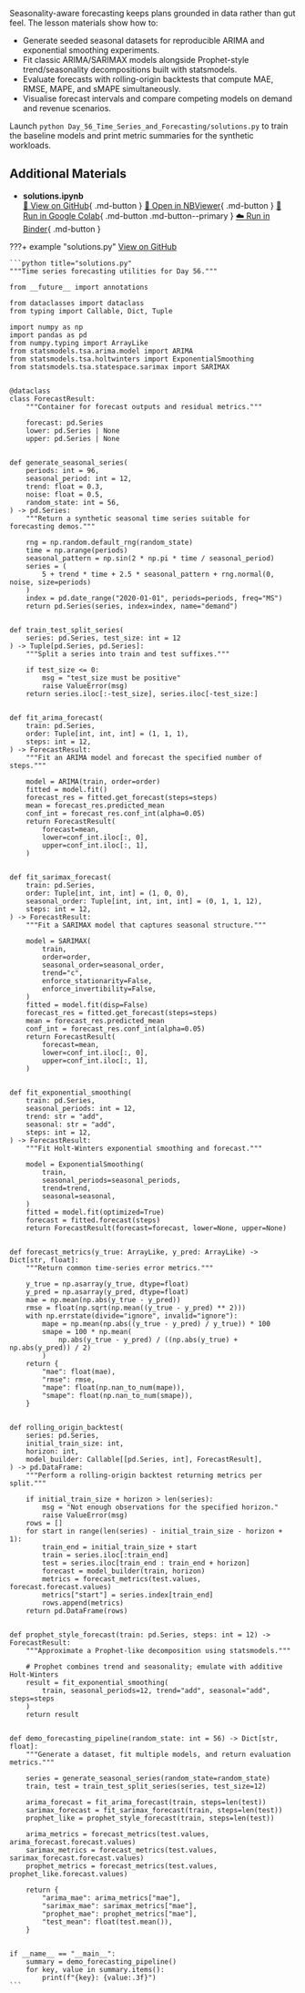 Seasonality-aware forecasting keeps plans grounded in data rather than gut feel. The lesson materials show
how to:

- Generate seeded seasonal datasets for reproducible ARIMA and exponential smoothing experiments.
- Fit classic ARIMA/SARIMAX models alongside Prophet-style trend/seasonality decompositions built with statsmodels.
- Evaluate forecasts with rolling-origin backtests that compute MAE, RMSE, MAPE, and sMAPE simultaneously.
- Visualise forecast intervals and compare competing models on demand and revenue scenarios.

Launch `python Day_56_Time_Series_and_Forecasting/solutions.py` to train the baseline models and print
metric summaries for the synthetic workloads.

## Additional Materials

- **solutions.ipynb**  
  [📁 View on GitHub](https://github.com/saint2706/Coding-For-MBA/blob/main/Day_56_Time_Series_and_Forecasting/solutions.ipynb){ .md-button } 
  [📓 Open in NBViewer](https://nbviewer.org/github/saint2706/Coding-For-MBA/blob/main/Day_56_Time_Series_and_Forecasting/solutions.ipynb){ .md-button } 
  [🚀 Run in Google Colab](https://colab.research.google.com/github/saint2706/Coding-For-MBA/blob/main/Day_56_Time_Series_and_Forecasting/solutions.ipynb){ .md-button .md-button--primary } 
  [☁️ Run in Binder](https://mybinder.org/v2/gh/saint2706/Coding-For-MBA/main?filepath=Day_56_Time_Series_and_Forecasting/solutions.ipynb){ .md-button }

???+ example "solutions.py"
    [View on GitHub](https://github.com/saint2706/Coding-For-MBA/blob/main/Day_56_Time_Series_and_Forecasting/solutions.py)

    ```python title="solutions.py"
    """Time series forecasting utilities for Day 56."""

    from __future__ import annotations

    from dataclasses import dataclass
    from typing import Callable, Dict, Tuple

    import numpy as np
    import pandas as pd
    from numpy.typing import ArrayLike
    from statsmodels.tsa.arima.model import ARIMA
    from statsmodels.tsa.holtwinters import ExponentialSmoothing
    from statsmodels.tsa.statespace.sarimax import SARIMAX


    @dataclass
    class ForecastResult:
        """Container for forecast outputs and residual metrics."""

        forecast: pd.Series
        lower: pd.Series | None
        upper: pd.Series | None


    def generate_seasonal_series(
        periods: int = 96,
        seasonal_period: int = 12,
        trend: float = 0.3,
        noise: float = 0.5,
        random_state: int = 56,
    ) -> pd.Series:
        """Return a synthetic seasonal time series suitable for forecasting demos."""

        rng = np.random.default_rng(random_state)
        time = np.arange(periods)
        seasonal_pattern = np.sin(2 * np.pi * time / seasonal_period)
        series = (
            5 + trend * time + 2.5 * seasonal_pattern + rng.normal(0, noise, size=periods)
        )
        index = pd.date_range("2020-01-01", periods=periods, freq="MS")
        return pd.Series(series, index=index, name="demand")


    def train_test_split_series(
        series: pd.Series, test_size: int = 12
    ) -> Tuple[pd.Series, pd.Series]:
        """Split a series into train and test suffixes."""

        if test_size <= 0:
            msg = "test_size must be positive"
            raise ValueError(msg)
        return series.iloc[:-test_size], series.iloc[-test_size:]


    def fit_arima_forecast(
        train: pd.Series,
        order: Tuple[int, int, int] = (1, 1, 1),
        steps: int = 12,
    ) -> ForecastResult:
        """Fit an ARIMA model and forecast the specified number of steps."""

        model = ARIMA(train, order=order)
        fitted = model.fit()
        forecast_res = fitted.get_forecast(steps=steps)
        mean = forecast_res.predicted_mean
        conf_int = forecast_res.conf_int(alpha=0.05)
        return ForecastResult(
            forecast=mean,
            lower=conf_int.iloc[:, 0],
            upper=conf_int.iloc[:, 1],
        )


    def fit_sarimax_forecast(
        train: pd.Series,
        order: Tuple[int, int, int] = (1, 0, 0),
        seasonal_order: Tuple[int, int, int, int] = (0, 1, 1, 12),
        steps: int = 12,
    ) -> ForecastResult:
        """Fit a SARIMAX model that captures seasonal structure."""

        model = SARIMAX(
            train,
            order=order,
            seasonal_order=seasonal_order,
            trend="c",
            enforce_stationarity=False,
            enforce_invertibility=False,
        )
        fitted = model.fit(disp=False)
        forecast_res = fitted.get_forecast(steps=steps)
        mean = forecast_res.predicted_mean
        conf_int = forecast_res.conf_int(alpha=0.05)
        return ForecastResult(
            forecast=mean,
            lower=conf_int.iloc[:, 0],
            upper=conf_int.iloc[:, 1],
        )


    def fit_exponential_smoothing(
        train: pd.Series,
        seasonal_periods: int = 12,
        trend: str = "add",
        seasonal: str = "add",
        steps: int = 12,
    ) -> ForecastResult:
        """Fit Holt-Winters exponential smoothing and forecast."""

        model = ExponentialSmoothing(
            train,
            seasonal_periods=seasonal_periods,
            trend=trend,
            seasonal=seasonal,
        )
        fitted = model.fit(optimized=True)
        forecast = fitted.forecast(steps)
        return ForecastResult(forecast=forecast, lower=None, upper=None)


    def forecast_metrics(y_true: ArrayLike, y_pred: ArrayLike) -> Dict[str, float]:
        """Return common time-series error metrics."""

        y_true = np.asarray(y_true, dtype=float)
        y_pred = np.asarray(y_pred, dtype=float)
        mae = np.mean(np.abs(y_true - y_pred))
        rmse = float(np.sqrt(np.mean((y_true - y_pred) ** 2)))
        with np.errstate(divide="ignore", invalid="ignore"):
            mape = np.mean(np.abs((y_true - y_pred) / y_true)) * 100
            smape = 100 * np.mean(
                np.abs(y_true - y_pred) / ((np.abs(y_true) + np.abs(y_pred)) / 2)
            )
        return {
            "mae": float(mae),
            "rmse": rmse,
            "mape": float(np.nan_to_num(mape)),
            "smape": float(np.nan_to_num(smape)),
        }


    def rolling_origin_backtest(
        series: pd.Series,
        initial_train_size: int,
        horizon: int,
        model_builder: Callable[[pd.Series, int], ForecastResult],
    ) -> pd.DataFrame:
        """Perform a rolling-origin backtest returning metrics per split."""

        if initial_train_size + horizon > len(series):
            msg = "Not enough observations for the specified horizon."
            raise ValueError(msg)
        rows = []
        for start in range(len(series) - initial_train_size - horizon + 1):
            train_end = initial_train_size + start
            train = series.iloc[:train_end]
            test = series.iloc[train_end : train_end + horizon]
            forecast = model_builder(train, horizon)
            metrics = forecast_metrics(test.values, forecast.forecast.values)
            metrics["start"] = series.index[train_end]
            rows.append(metrics)
        return pd.DataFrame(rows)


    def prophet_style_forecast(train: pd.Series, steps: int = 12) -> ForecastResult:
        """Approximate a Prophet-like decomposition using statsmodels."""

        # Prophet combines trend and seasonality; emulate with additive Holt-Winters
        result = fit_exponential_smoothing(
            train, seasonal_periods=12, trend="add", seasonal="add", steps=steps
        )
        return result


    def demo_forecasting_pipeline(random_state: int = 56) -> Dict[str, float]:
        """Generate a dataset, fit multiple models, and return evaluation metrics."""

        series = generate_seasonal_series(random_state=random_state)
        train, test = train_test_split_series(series, test_size=12)

        arima_forecast = fit_arima_forecast(train, steps=len(test))
        sarimax_forecast = fit_sarimax_forecast(train, steps=len(test))
        prophet_like = prophet_style_forecast(train, steps=len(test))

        arima_metrics = forecast_metrics(test.values, arima_forecast.forecast.values)
        sarimax_metrics = forecast_metrics(test.values, sarimax_forecast.forecast.values)
        prophet_metrics = forecast_metrics(test.values, prophet_like.forecast.values)

        return {
            "arima_mae": arima_metrics["mae"],
            "sarimax_mae": sarimax_metrics["mae"],
            "prophet_mae": prophet_metrics["mae"],
            "test_mean": float(test.mean()),
        }


    if __name__ == "__main__":
        summary = demo_forecasting_pipeline()
        for key, value in summary.items():
            print(f"{key}: {value:.3f}")
    ```
